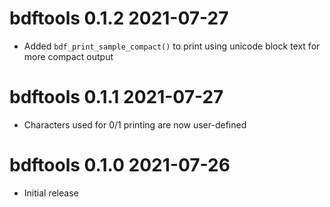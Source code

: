 # bdftools 0.1.2   2021-07-27

* Added `bdf_print_sample_compact()` to print using unicode block text
  for more compact output

# bdftools 0.1.1   2021-07-27

* Characters used for 0/1 printing are now user-defined

# bdftools 0.1.0   2021-07-26

* Initial release
